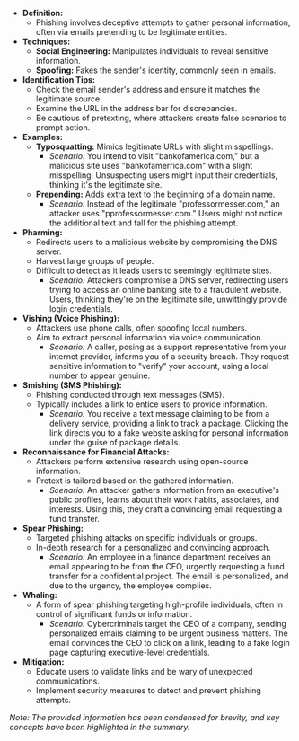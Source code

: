 - **Definition:**
	- Phishing involves deceptive attempts to gather personal information, often via emails pretending to be legitimate entities.
- **Techniques:**
	- **Social Engineering:** Manipulates individuals to reveal sensitive information.
	- **Spoofing:** Fakes the sender's identity, commonly seen in emails.
- **Identification Tips:**
	- Check the email sender's address and ensure it matches the legitimate source.
	- Examine the URL in the address bar for discrepancies.
	- Be cautious of pretexting, where attackers create false scenarios to prompt action.
- **Examples:**
	- **Typosquatting:** Mimics legitimate URLs with slight misspellings.
		- *Scenario:* You intend to visit "bankofamerica.com," but a malicious site uses "bankofamerrica.com" with a slight misspelling. Unsuspecting users might input their credentials, thinking it's the legitimate site.
	- **Prepending:** Adds extra text to the beginning of a domain name.
		- *Scenario:* Instead of the legitimate "professormesser.com," an attacker uses "pprofessormesser.com." Users might not notice the additional text and fall for the phishing attempt.
- **Pharming:**
	- Redirects users to a malicious website by compromising the DNS server.
	- Harvest large groups of people.
	- Difficult to detect as it leads users to seemingly legitimate sites.
		- *Scenario:* Attackers compromise a DNS server, redirecting users trying to access an online banking site to a fraudulent website. Users, thinking they're on the legitimate site, unwittingly provide login credentials.
- **Vishing (Voice Phishing):**
	- Attackers use phone calls, often spoofing local numbers.
	- Aim to extract personal information via voice communication.
		- *Scenario:* A caller, posing as a support representative from your internet provider, informs you of a security breach. They request sensitive information to "verify" your account, using a local number to appear genuine.
- **Smishing (SMS Phishing):**
	- Phishing conducted through text messages (SMS).
	- Typically includes a link to entice users to provide information.
		- *Scenario:* You receive a text message claiming to be from a delivery service, providing a link to track a package. Clicking the link directs you to a fake website asking for personal information under the guise of package details.
- **Reconnaissance for Financial Attacks:**
	- Attackers perform extensive research using open-source information.
	- Pretext is tailored based on the gathered information.
		- *Scenario:* An attacker gathers information from an executive's public profiles, learns about their work habits, associates, and interests. Using this, they craft a convincing email requesting a fund transfer.
- **Spear Phishing:**
	- Targeted phishing attacks on specific individuals or groups.
	- In-depth research for a personalized and convincing approach.
		- *Scenario:* An employee in a finance department receives an email appearing to be from the CEO, urgently requesting a fund transfer for a confidential project. The email is personalized, and due to the urgency, the employee complies.
- **Whaling:**
	- A form of spear phishing targeting high-profile individuals, often in control of significant funds or information.
		- *Scenario:* Cybercriminals target the CEO of a company, sending personalized emails claiming to be urgent business matters. The email convinces the CEO to click on a link, leading to a fake login page capturing executive-level credentials.
- **Mitigation:**
	- Educate users to validate links and be wary of unexpected communications.
	- Implement security measures to detect and prevent phishing attempts.

*Note: The provided information has been condensed for brevity, and key concepts have been highlighted in the summary.*

